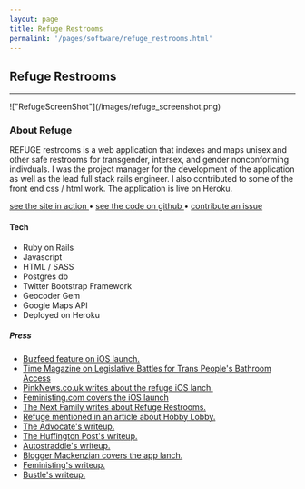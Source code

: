 ```yaml
---
layout: page
title: Refuge Restrooms
permalink: '/pages/software/refuge_restrooms.html'
---
```

## Refuge Restrooms
<hr>
!["RefugeScreenShot"](/images/refuge_screenshot.png)

### About Refuge
REFUGE restrooms is a web application that indexes and maps unisex and other safe restrooms for transgender, intersex, and gender nonconforming indivduals. I was the project manager for the development of the application as well as the lead full stack rails engineer. I also contributed to some of the front end css / html work. The application is live on Heroku.

<a href="http://www.refugerestrooms.org"> see the site in action </a> • <a href="https://www.github.com/tkwidmer/refugerestrooms"> see the code on github </a> • <a href="https://github.com/tkwidmer/refugerestrooms/issues"> contribute an issue </a>

#### Tech
  <ul>
    <li>Ruby on Rails</li>
    <li>Javascript</li>
    <li>HTML / SASS</li>
    <li>Postgres db</li>
    <li>Twitter Bootstrap Framework</li>
    <li>Geocoder Gem</li>
    <li>Google Maps API</li>
    <li>Deployed on Heroku</li>
  </ul>

##### Press
  <ul>
    <li> <a href="http://www.buzzfeed.com/emaoconnor/everyone-need-to-pee-safe#.kddEqD0GQ0"> Buzfeed feature on iOS launch.</a> </li>
    <li> <a href="http://time.com/3734714/transgender-bathroom-bills-lgbt-discrimination/"> Time Magazine on Legislative Battles for Trans People's Bathroom Access </a> </li>
    <li> <a href="http://www.pinknews.co.uk/2015/03/09/this-iphone-app-could-help-solve-a-real-problem-for-transgender-people/"> PinkNews.co.uk writes about the refuge iOS lanch. </a> </li>
    <li> <a href="http://feministing.com/2015/03/06/friday-feminist-fuck-yeah-refuge-restrooms-is-available-on-app-store-and-google-play/"> Feministing.com covers the iOS launch </a> </li>
    <li> <a href="http://thenextfamily.com/2015/03/refuge-restrooms-an-app-that-provides-safe-restrooms-for-all/"> The Next Family writes about Refuge Restrooms. </a> </li>
    <li> <a href="http://mic.com/articles/93494/inside-one-hobby-lobby-employee-s-inspiring-fight-for-equality"> Refuge mentioned in an article about Hobby Lobby. </a> </li>
    <li> <a href="http://www.advocate.com/politics/transgender/2014/02/07/trans-woman-releases-bathroom-finder-app-refuge-restrooms"> The Advocate's writeup. </a> </li>
    <li> <a href="http://m.huffpost.com/us/entry/4738425?utm_hp_ref=gay-voices"> The Huffington Post's writeup. </a> </li>
    <li> <a href="http://www.autostraddle.com/refuge-restrooms-new-website-helps-you-find-gender-safe-public-restrooms-222098/"> Autostraddle's writeup. </a> </li>
    <li> <a href="http://mackenzian.com/blog/2014/02/19/conversation-widmer/"> Blogger Mackenzian covers the app lanch. </a> </li>
    <li> <a href="http://feministing.com/2014/02/10/need-a-safe-place-to-pee-theres-an-app-for-that/"> Feministing's writeup. </a> </li>
    <li> <a href="http://www.bustle.com/articles/14909-refuge-restrooms-app-finds-safe-bathrooms-for-transgender-and-intersex-individuals"> Bustle's writeup. </a> </li>
  </ul>
